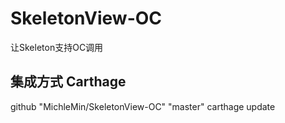 # SkeletonView-OC
让Skeleton支持OC调用
## 集成方式 Carthage
github "MichleMin/SkeletonView-OC" "master"
carthage update
